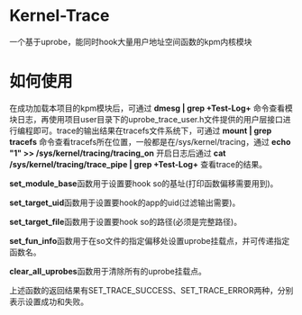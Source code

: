 # Kernel-Trace
一个基于uprobe，能同时hook大量用户地址空间函数的kpm内核模块


# 如何使用
在成功加载本项目的kpm模块后，可通过 **dmesg | grep +Test-Log+** 命令查看模块日志，再使用项目user目录下的uprobe_trace_user.h文件提供的用户层接口进行编程即可。trace的输出结果在tracefs文件系统下，可通过 **mount | grep tracefs** 命令查看tracefs所在位置，一般都是在/sys/kernel/tracing，通过 **echo "1" >> /sys/kernel/tracing/tracing_on** 开启日志后通过 **cat /sys/kernel/tracing/trace_pipe | grep +Test-Log+** 查看trace的结果。

**set_module_base**函数用于设置要hook so的基址(打印函数偏移需要用到)。

**set_target_uid**函数用于设置要hook的app的uid(过滤输出需要)。

**set_target_file**函数用于设置要hook so的路径(必须是完整路径)。

**set_fun_info**函数用于在so文件的指定偏移处设置uprobe挂载点，并可传递指定函数名。

**clear_all_uprobes**函数用于清除所有的uprobe挂载点。

上述函数的返回结果有SET_TRACE_SUCCESS、SET_TRACE_ERROR两种，分别表示设置成功和失败。